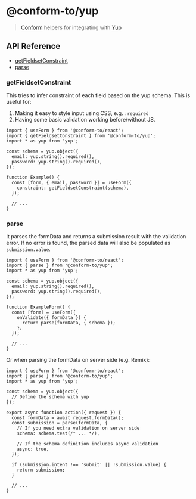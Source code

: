 # @conform-to/yup

> [Conform](https://github.com/edmundhung/conform) helpers for integrating with [Yup](https://github.com/jquense/yup)

<!-- aside -->

## API Reference

- [getFieldsetConstraint](#getfieldsetconstraint)
- [parse](#parse)

<!-- /aside -->

### getFieldsetConstraint

This tries to infer constraint of each field based on the yup schema. This is useful for:

1. Making it easy to style input using CSS, e.g. `:required`
2. Having some basic validation working before/without JS.

```tsx
import { useForm } from '@conform-to/react';
import { getFieldsetConstraint } from '@conform-to/yup';
import * as yup from 'yup';

const schema = yup.object({
  email: yup.string().required(),
  password: yup.string().required(),
});

function Example() {
  const [form, { email, password }] = useForm({
    constraint: getFieldsetConstraint(schema),
  });

  // ...
}
```

### parse

It parses the formData and returns a submission result with the validation error. If no error is found, the parsed data will also be populated as `submission.value`.

```tsx
import { useForm } from '@conform-to/react';
import { parse } from '@conform-to/yup';
import * as yup from 'yup';

const schema = yup.object({
  email: yup.string().required(),
  password: yup.string().required(),
});

function ExampleForm() {
  const [form] = useForm({
    onValidate({ formData }) {
      return parse(formData, { schema });
    },
  });

  // ...
}
```

Or when parsing the formData on server side (e.g. Remix):

```tsx
import { useForm } from '@conform-to/react';
import { parse } from '@conform-to/yup';
import * as yup from 'yup';

const schema = yup.object({
  // Define the schema with yup
});

export async function action({ request }) {
  const formData = await request.formData();
  const submission = parse(formData, {
    // If you need extra validation on server side
    schema: schema.test(/* ... */),

    // If the schema definition includes async validation
    async: true,
  });

  if (submission.intent !== 'submit' || !submission.value) {
    return submission;
  }

  // ...
}
```
